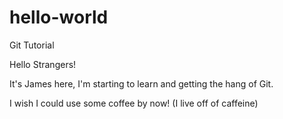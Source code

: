 # hello-world

Git Tutorial

Hello Strangers!

It's James here, I'm starting to learn and getting the hang of Git.

I wish I could use some coffee by now! (I live off of caffeine)
